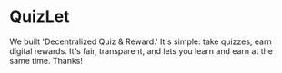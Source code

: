 # QuizLet
We built 'Decentralized Quiz & Reward.' It's simple: take quizzes, earn digital rewards. It's fair, transparent, and lets you learn and earn at the same time. Thanks!

